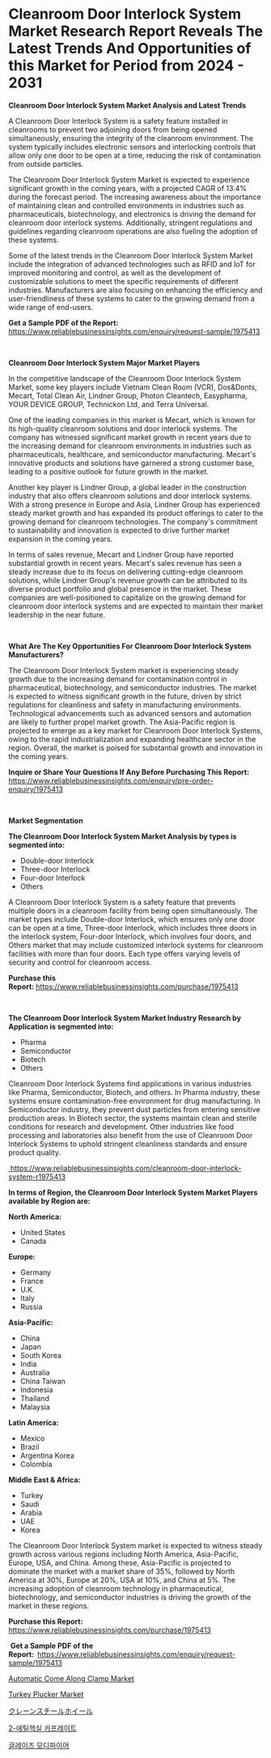 <p><h1>Cleanroom Door Interlock System Market Research Report Reveals The Latest Trends And Opportunities of this Market for Period from 2024 - 2031</h1></p><p><strong>Cleanroom Door Interlock System Market Analysis and Latest Trends</strong></p>
<p><p>A Cleanroom Door Interlock System is a safety feature installed in cleanrooms to prevent two adjoining doors from being opened simultaneously, ensuring the integrity of the cleanroom environment. The system typically includes electronic sensors and interlocking controls that allow only one door to be open at a time, reducing the risk of contamination from outside particles.</p><p>The Cleanroom Door Interlock System Market is expected to experience significant growth in the coming years, with a projected CAGR of 13.4% during the forecast period. The increasing awareness about the importance of maintaining clean and controlled environments in industries such as pharmaceuticals, biotechnology, and electronics is driving the demand for cleanroom door interlock systems. Additionally, stringent regulations and guidelines regarding cleanroom operations are also fueling the adoption of these systems.</p><p>Some of the latest trends in the Cleanroom Door Interlock System Market include the integration of advanced technologies such as RFID and IoT for improved monitoring and control, as well as the development of customizable solutions to meet the specific requirements of different industries. Manufacturers are also focusing on enhancing the efficiency and user-friendliness of these systems to cater to the growing demand from a wide range of end-users.</p></p>
<p><strong>Get a Sample PDF of the Report:&nbsp;</strong> <a href="https://www.reliablebusinessinsights.com/enquiry/request-sample/1975413">https://www.reliablebusinessinsights.com/enquiry/request-sample/1975413</a></p>
<p>&nbsp;</p>
<p><strong>Cleanroom Door Interlock System Major Market Players</strong></p>
<p><p>In the competitive landscape of the Cleanroom Door Interlock System Market, some key players include Vietnam Clean Room (VCR), Dos&Donts, Mecart, Total Clean Air, Lindner Group, Photon Cleantech, Easypharma, YOUR DEVICE GROUP, Technickon Ltd, and Terra Universal. </p><p>One of the leading companies in this market is Mecart, which is known for its high-quality cleanroom solutions and door interlock systems. The company has witnessed significant market growth in recent years due to the increasing demand for cleanroom environments in industries such as pharmaceuticals, healthcare, and semiconductor manufacturing. Mecart's innovative products and solutions have garnered a strong customer base, leading to a positive outlook for future growth in the market.</p><p>Another key player is Lindner Group, a global leader in the construction industry that also offers cleanroom solutions and door interlock systems. With a strong presence in Europe and Asia, Lindner Group has experienced steady market growth and has expanded its product offerings to cater to the growing demand for cleanroom technologies. The company's commitment to sustainability and innovation is expected to drive further market expansion in the coming years.</p><p>In terms of sales revenue, Mecart and Lindner Group have reported substantial growth in recent years. Mecart's sales revenue has seen a steady increase due to its focus on delivering cutting-edge cleanroom solutions, while Lindner Group's revenue growth can be attributed to its diverse product portfolio and global presence in the market. These companies are well-positioned to capitalize on the growing demand for cleanroom door interlock systems and are expected to maintain their market leadership in the near future.</p></p>
<p>&nbsp;</p>
<p><strong>What Are The Key Opportunities For Cleanroom Door Interlock System Manufacturers?</strong></p>
<p><p>The Cleanroom Door Interlock System market is experiencing steady growth due to the increasing demand for contamination control in pharmaceutical, biotechnology, and semiconductor industries. The market is expected to witness significant growth in the future, driven by strict regulations for cleanliness and safety in manufacturing environments. Technological advancements such as advanced sensors and automation are likely to further propel market growth. The Asia-Pacific region is projected to emerge as a key market for Cleanroom Door Interlock Systems, owing to the rapid industrialization and expanding healthcare sector in the region. Overall, the market is poised for substantial growth and innovation in the coming years.</p></p>
<p><strong>Inquire or Share Your Questions If Any Before Purchasing This Report:</strong> <a href="https://www.reliablebusinessinsights.com/enquiry/pre-order-enquiry/1975413">https://www.reliablebusinessinsights.com/enquiry/pre-order-enquiry/1975413</a></p>
<p>&nbsp;</p>
<p><strong>Market Segmentation</strong></p>
<p><strong>The Cleanroom Door Interlock System Market Analysis by types is segmented into:</strong></p>
<p><ul><li>Double-door Interlock</li><li>Three-door Interlock</li><li>Four-door Interlock</li><li>Others</li></ul></p>
<p><p>A Cleanroom Door Interlock System is a safety feature that prevents multiple doors in a cleanroom facility from being open simultaneously. The market types include Double-door Interlock, which ensures only one door can be open at a time, Three-door Interlock, which includes three doors in the interlock system, Four-door Interlock, which involves four doors, and Others market that may include customized interlock systems for cleanroom facilities with more than four doors. Each type offers varying levels of security and control for cleanroom access.</p></p>
<p><strong>Purchase this Report:&nbsp;</strong><a href="https://www.reliablebusinessinsights.com/purchase/1975413">https://www.reliablebusinessinsights.com/purchase/1975413</a></p>
<p>&nbsp;</p>
<p><strong>The Cleanroom Door Interlock System Market Industry Research by Application is segmented into:</strong></p>
<p><ul><li>Pharma</li><li>Semiconductor</li><li>Biotech</li><li>Others</li></ul></p>
<p><p>Cleanroom Door Interlock Systems find applications in various industries like Pharma, Semiconductor, Biotech, and others. In Pharma industry, these systems ensure contamination-free environment for drug manufacturing. In Semiconductor industry, they prevent dust particles from entering sensitive production areas. In Biotech sector, the systems maintain clean and sterile conditions for research and development. Other industries like food processing and laboratories also benefit from the use of Cleanroom Door Interlock Systems to uphold stringent cleanliness standards and ensure product quality.</p></p>
<p><a href="https://www.reliablebusinessinsights.com/cleanroom-door-interlock-system-r1975413">&nbsp;https://www.reliablebusinessinsights.com/cleanroom-door-interlock-system-r1975413</a></p>
<p><strong>In terms of Region, the Cleanroom Door Interlock System Market Players available by Region are:</strong></p>
<p>
    <p> <strong> North America: </strong>
        <ul>
            <li>United States</li>
            <li>Canada</li>
        </ul>
        </p> 
    <p> <strong> Europe: </strong>
        <ul>
            <li>Germany</li>
            <li>France</li>
            <li>U.K.</li>
            <li>Italy</li>
            <li>Russia</li>
        </ul>
        </p> 
    <p> <strong> Asia-Pacific: </strong>
        <ul>
            <li>China</li>
            <li>Japan</li>
            <li>South Korea</li>
            <li>India</li>
            <li>Australia</li>
            <li>China Taiwan</li>
            <li>Indonesia</li>
            <li>Thailand</li>
            <li>Malaysia</li>
        </ul>
        </p> 
    <p> <strong> Latin America: </strong>
        <ul>
            <li>Mexico</li>
            <li>Brazil</li>
            <li>Argentina Korea</li>
            <li>Colombia</li>
        </ul>
        </p> 
    <p> <strong> Middle East & Africa: </strong>
        <ul>
            <li>Turkey</li>
            <li>Saudi</li>
            <li>Arabia</li>
            <li>UAE</li>
            <li>Korea</li>
        </ul>
    </p>
    </p>
<p><p>The Cleanroom Door Interlock System market is expected to witness steady growth across various regions including North America, Asia-Pacific, Europe, USA, and China. Among these, Asia-Pacific is projected to dominate the market with a market share of 35%, followed by North America at 30%, Europe at 20%, USA at 10%, and China at 5%. The increasing adoption of cleanroom technology in pharmaceutical, biotechnology, and semiconductor industries is driving the growth of the market in these regions.</p></p>
<p><strong>Purchase this Report: </strong><a href="https://www.reliablebusinessinsights.com/purchase/1975413">https://www.reliablebusinessinsights.com/purchase/1975413</a></p>
<p>&nbsp;<strong>Get a Sample PDF of the Report:&nbsp;&nbsp;</strong><a href="https://www.reliablebusinessinsights.com/enquiry/request-sample/1975413">https://www.reliablebusinessinsights.com/enquiry/request-sample/1975413</a></p>
<p><strong></strong></p>
<p><p><a href="https://github.com/ajiariaa/Market-Research-Report-List-1/blob/main/automatic-come-along-clamp-market.md">Automatic Come Along Clamp Market</a></p><p><a href="https://github.com/sarohimweaach77/Market-Research-Report-List-1/blob/main/turkey-plucker-market.md">Turkey Plucker Market</a></p><p><a href="https://github.com/MacyOrn/Market-Research-Report-List-1/blob/main/4904258164959.md">クレーンスチールホイール</a></p><p><a href="https://github.com/apple8975768/Market-Research-Report-List-1/blob/main/2882972178070.md">2-에틸헥실 카프레이트</a></p><p><a href="https://github.com/hzumrdvas204296/Market-Research-Report-List-2/blob/main/3218260178071.md">글레이즈 모디파이어</a></p></p>